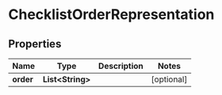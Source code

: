 
# ChecklistOrderRepresentation

## Properties
Name | Type | Description | Notes
------------ | ------------- | ------------- | -------------
**order** | **List&lt;String&gt;** |  |  [optional]



